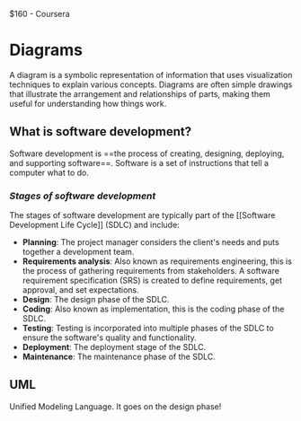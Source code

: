 $160 - Coursera

# Diagrams

A diagram is a symbolic representation of information that uses visualization techniques to explain various concepts. Diagrams are often simple drawings that illustrate the arrangement and relationships of parts, making them useful for understanding how things work.

## **What is software development?**

Software development is ==the process of creating, designing, deploying, and supporting software==. Software is a set of instructions that tell a computer what to do.

### *Stages of software development*

The stages of software development are typically part of the [[Software Development Life Cycle]] (SDLC) and include:

- **Planning**: The project manager considers the client's needs and puts together a development team. 
- **Requirements analysis**: Also known as requirements engineering, this is the process of gathering requirements from stakeholders. A software requirement specification (SRS) is created to define requirements, get approval, and set expectations. 
- **Design**: The design phase of the SDLC. 
- **Coding**: Also known as implementation, this is the coding phase of the SDLC. 
- **Testing**: Testing is incorporated into multiple phases of the SDLC to ensure the software's quality and functionality. 
- **Deployment**: The deployment stage of the SDLC. 
- **Maintenance**: The maintenance phase of the SDLC.

## **UML**

Unified Modeling Language. It goes on the design phase! 

